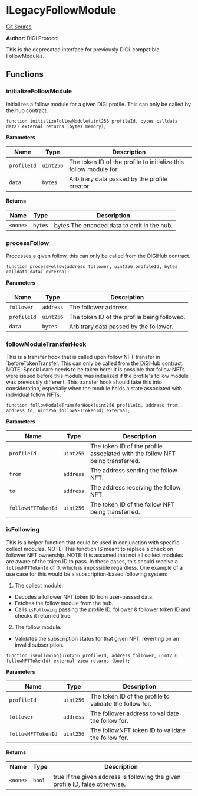 # ILegacyFollowModule
[Git Source](https://github.com/digiv3rse/core-contracts/blob/5454b58664fab805b6888a68ff40915d251f32f3/contracts/interfaces/ILegacyFollowModule.sol)

**Author:**
DiGi Protocol

This is the deprecated interface for previously DiGi-compatible FollowModules.


## Functions
### initializeFollowModule

Initializes a follow module for a given DiGi profile. This can only be called by the hub contract.


```solidity
function initializeFollowModule(uint256 profileId, bytes calldata data) external returns (bytes memory);
```
**Parameters**

|Name|Type|Description|
|----|----|-----------|
|`profileId`|`uint256`|The token ID of the profile to initialize this follow module for.|
|`data`|`bytes`|Arbitrary data passed by the profile creator.|

**Returns**

|Name|Type|Description|
|----|----|-----------|
|`<none>`|`bytes`|bytes The encoded data to emit in the hub.|


### processFollow

Processes a given follow, this can only be called from the DiGiHub contract.


```solidity
function processFollow(address follower, uint256 profileId, bytes calldata data) external;
```
**Parameters**

|Name|Type|Description|
|----|----|-----------|
|`follower`|`address`|The follower address.|
|`profileId`|`uint256`|The token ID of the profile being followed.|
|`data`|`bytes`|Arbitrary data passed by the follower.|


### followModuleTransferHook

This is a transfer hook that is called upon follow NFT transfer in `beforeTokenTransfer. This can
only be called from the DiGiHub contract.
NOTE: Special care needs to be taken here: It is possible that follow NFTs were issued before this module
was initialized if the profile's follow module was previously different. This transfer hook should take this
into consideration, especially when the module holds a state associated with individual follow NFTs.


```solidity
function followModuleTransferHook(uint256 profileId, address from, address to, uint256 followNFTTokenId) external;
```
**Parameters**

|Name|Type|Description|
|----|----|-----------|
|`profileId`|`uint256`|The token ID of the profile associated with the follow NFT being transferred.|
|`from`|`address`|The address sending the follow NFT.|
|`to`|`address`|The address receiving the follow NFT.|
|`followNFTTokenId`|`uint256`|The token ID of the follow NFT being transferred.|


### isFollowing

This is a helper function that could be used in conjunction with specific collect modules.
NOTE: This function IS meant to replace a check on follower NFT ownership.
NOTE: It is assumed that not all collect modules are aware of the token ID to pass. In these cases,
this should receive a `followNFTTokenId` of 0, which is impossible regardless.
One example of a use case for this would be a subscription-based following system:
1. The collect module:
- Decodes a follower NFT token ID from user-passed data.
- Fetches the follow module from the hub.
- Calls `isFollowing` passing the profile ID, follower & follower token ID and checks it returned true.
2. The follow module:
- Validates the subscription status for that given NFT, reverting on an invalid subscription.


```solidity
function isFollowing(uint256 profileId, address follower, uint256 followNFTTokenId) external view returns (bool);
```
**Parameters**

|Name|Type|Description|
|----|----|-----------|
|`profileId`|`uint256`|The token ID of the profile to validate the follow for.|
|`follower`|`address`|The follower address to validate the follow for.|
|`followNFTTokenId`|`uint256`|The followNFT token ID to validate the follow for.|

**Returns**

|Name|Type|Description|
|----|----|-----------|
|`<none>`|`bool`|true if the given address is following the given profile ID, false otherwise.|


